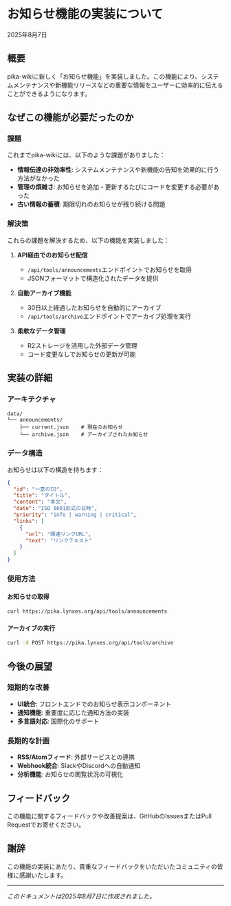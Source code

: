 # お知らせ機能の実装について

2025年8月7日

## 概要

pika-wikiに新しく「お知らせ機能」を実装しました。この機能により、システムメンテナンスや新機能リリースなどの重要な情報をユーザーに効率的に伝えることができるようになります。

## なぜこの機能が必要だったのか

### 課題

これまでpika-wikiには、以下のような課題がありました：

- **情報伝達の非効率性**: システムメンテナンスや新機能の告知を効果的に行う方法がなかった
- **管理の煩雑さ**: お知らせを追加・更新するたびにコードを変更する必要があった
- **古い情報の蓄積**: 期限切れのお知らせが残り続ける問題

### 解決策

これらの課題を解決するため、以下の機能を実装しました：

1. **API経由でのお知らせ配信**
   - `/api/tools/announcements`エンドポイントでお知らせを取得
   - JSONフォーマットで構造化されたデータを提供

2. **自動アーカイブ機能**
   - 30日以上経過したお知らせを自動的にアーカイブ
   - `/api/tools/archive`エンドポイントでアーカイブ処理を実行

3. **柔軟なデータ管理**
   - R2ストレージを活用した外部データ管理
   - コード変更なしでお知らせの更新が可能

## 実装の詳細

### アーキテクチャ

```text
data/
└── announcements/
    ├── current.json    # 現在のお知らせ
    └── archive.json    # アーカイブされたお知らせ
```

### データ構造

お知らせは以下の構造を持ちます：

```json
{
  "id": "一意のID",
  "title": "タイトル",
  "content": "本文",
  "date": "ISO 8601形式の日時",
  "priority": "info | warning | critical",
  "links": [
    {
      "url": "関連リンクURL",
      "text": "リンクテキスト"
    }
  ]
}
```

### 使用方法

#### お知らせの取得

```bash
curl https://pika.lynxes.org/api/tools/announcements
```

#### アーカイブの実行

```bash
curl -X POST https://pika.lynxes.org/api/tools/archive
```

## 今後の展望

### 短期的な改善

- **UI統合**: フロントエンドでのお知らせ表示コンポーネント
- **通知機能**: 重要度に応じた通知方法の実装
- **多言語対応**: 国際化のサポート

### 長期的な計画

- **RSS/Atomフィード**: 外部サービスとの連携
- **Webhook統合**: SlackやDiscordへの自動通知
- **分析機能**: お知らせの閲覧状況の可視化

## フィードバック

この機能に関するフィードバックや改善提案は、GitHubのIssuesまたはPull Requestでお寄せください。

## 謝辞

この機能の実装にあたり、貴重なフィードバックをいただいたコミュニティの皆様に感謝いたします。

---

*このドキュメントは2025年8月7日に作成されました。*
